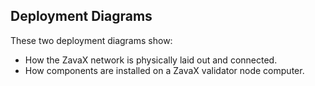 ## Deployment Diagrams
These two deployment diagrams show:
- How the ZavaX network is physically laid out and connected.
- How components are installed on a ZavaX validator node computer.
